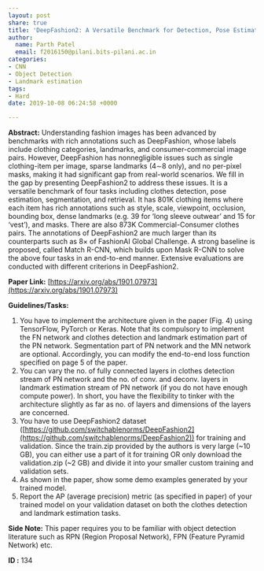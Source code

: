 ```yaml
---
layout: post
share: true
title: 'DeepFashion2: A Versatile Benchmark for Detection, Pose Estimation, Segmentation and Re-Identification of Clothing Images (Paper ID: 134)'
author:
  name: Parth Patel
  email: f2016150@pilani.bits-pilani.ac.in
categories:
- CNN
- Object Detection
- Landmark estimation
tags:
- Hard
date: 2019-10-08 06:24:58 +0000

---
```

**Abstract:** Understanding fashion images has been advanced by benchmarks with rich annotations such as DeepFashion, whose labels include clothing categories, landmarks, and consumer-commercial image pairs. However, DeepFashion has nonnegligible issues such as single clothing-item per image, sparse landmarks (4∼8 only), and no per-pixel masks, making it had significant gap from real-world scenarios. We fill in the gap by presenting DeepFashion2 to address these issues. It is a versatile benchmark of four tasks including clothes detection, pose estimation, segmentation, and retrieval. It has 801K clothing items where each item has rich annotations such as style, scale, viewpoint, occlusion, bounding box, dense landmarks (e.g. 39 for ‘long sleeve outwear’ and 15 for ‘vest’), and masks. There are also 873K Commercial-Consumer clothes pairs. The annotations of DeepFashion2 are much larger than its counterparts such as 8× of FashionAI Global Challenge. A strong baseline is proposed, called Match R-CNN, which builds upon Mask R-CNN to solve the above four tasks in an end-to-end manner. Extensive evaluations are conducted with different criterions in DeepFashion2.

**Paper Link:** [https://arxiv.org/abs/1901.07973](https://arxiv.org/abs/1901.07973)

**Guidelines/Tasks:**

1. You have to implement the architecture given in the paper (Fig. 4) using TensorFlow, PyTorch or Keras. Note that its compulsory to implement the FN network and clothes detection and landmark estimation part of the PN network. Segmentation part of PN network and the MN network are optional. Accordingly, you can modify the end-to-end loss function specified on page 5 of the paper.
2. You can vary the no. of fully connected layers in clothes detection stream of PN network and the no. of conv. and deconv. layers in landmark estimation stream of PN network (if you do not have enough compute power). In short, you have the flexibility to tinker with the architecture slightly as far as no. of layers and dimensions of the layers are concerned.
3. You have to use DeepFashion2 dataset ([https://github.com/switchablenorms/DeepFashion2](https://github.com/switchablenorms/DeepFashion2)) for training and validation. Since the train.zip provided by the authors is very large (~10 GB), you can either use a part of it for training OR only download the validation.zip (~2 GB) and divide it into your smaller custom training and validation sets.
4. As shown in the paper, show some demo examples generated by your trained model.
5. Report the AP (average precision) metric (as specified in paper) of your trained model on your validation dataset on both the clothes detection and landmark estimation tasks.

**Side Note:** This paper requires you to be familiar with object detection literature such as RPN (Region Proposal Network), FPN (Feature Pyramid Network) etc.

**ID :** 134
